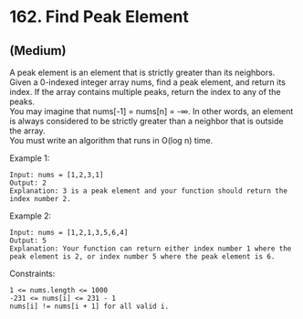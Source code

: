 # 162. Find Peak Element
## (Medium)

A peak element is an element that is strictly greater than its neighbors.
<br>
Given a 0-indexed integer array nums, find a peak element, and return its index. If the array contains multiple peaks, return the index to any of the peaks.
<br>
You may imagine that nums[-1] = nums[n] = -∞. In other words, an element is always considered to be strictly greater than a neighbor that is outside the array.
<br>
You must write an algorithm that runs in O(log n) time.
<br>
 

Example 1:

```
Input: nums = [1,2,3,1]
Output: 2
Explanation: 3 is a peak element and your function should return the index number 2.
```

Example 2:

```
Input: nums = [1,2,1,3,5,6,4]
Output: 5
Explanation: Your function can return either index number 1 where the peak element is 2, or index number 5 where the peak element is 6.
```

Constraints:

```
1 <= nums.length <= 1000
-231 <= nums[i] <= 231 - 1
nums[i] != nums[i + 1] for all valid i.
```